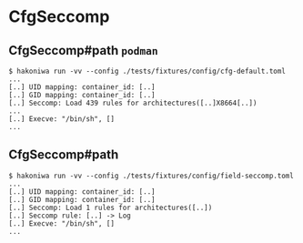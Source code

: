 # CfgSeccomp

## CfgSeccomp#path `podman`

```console
$ hakoniwa run -vv --config ./tests/fixtures/config/cfg-default.toml
...
[..] UID mapping: container_id: [..]
[..] GID mapping: container_id: [..]
[..] Seccomp: Load 439 rules for architectures([..]X8664[..])
...
[..] Execve: "/bin/sh", []
...
```

## CfgSeccomp#path

```console
$ hakoniwa run -vv --config ./tests/fixtures/config/field-seccomp.toml
...
[..] UID mapping: container_id: [..]
[..] GID mapping: container_id: [..]
[..] Seccomp: Load 1 rules for architectures([..])
[..] Seccomp rule: [..] -> Log
[..] Execve: "/bin/sh", []
...
```
